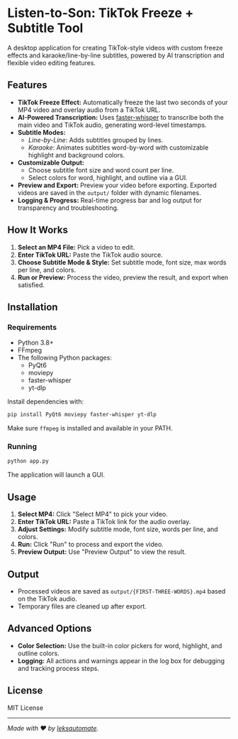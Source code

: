 # Listen-to-Son: TikTok Freeze + Subtitle Tool

A desktop application for creating TikTok-style videos with custom freeze effects and karaoke/line-by-line subtitles, powered by AI transcription and flexible video editing features.

## Features

- **TikTok Freeze Effect:** Automatically freeze the last two seconds of your MP4 video and overlay audio from a TikTok URL.
- **AI-Powered Transcription:** Uses [faster-whisper](https://github.com/guillaumekln/faster-whisper) to transcribe both the main video and TikTok audio, generating word-level timestamps.
- **Subtitle Modes:** 
  - *Line-by-Line*: Adds subtitles grouped by lines.
  - *Karaoke*: Animates subtitles word-by-word with customizable highlight and background colors.
- **Customizable Output:** 
  - Choose subtitle font size and word count per line.
  - Select colors for word, highlight, and outline via a GUI.
- **Preview and Export:** Preview your video before exporting. Exported videos are saved in the `output/` folder with dynamic filenames.
- **Logging & Progress:** Real-time progress bar and log output for transparency and troubleshooting.

## How It Works

1. **Select an MP4 File:** Pick a video to edit.
2. **Enter TikTok URL:** Paste the TikTok audio source.
3. **Choose Subtitle Mode & Style:** Set subtitle mode, font size, max words per line, and colors.
4. **Run or Preview:** Process the video, preview the result, and export when satisfied.

## Installation

### Requirements

- Python 3.8+
- FFmpeg
- The following Python packages:
  - PyQt6
  - moviepy
  - faster-whisper
  - yt-dlp

Install dependencies with:

```bash
pip install PyQt6 moviepy faster-whisper yt-dlp
```

Make sure `ffmpeg` is installed and available in your PATH.

### Running

```bash
python app.py
```

The application will launch a GUI.

## Usage

1. **Select MP4:** Click "Select MP4" to pick your video.
2. **Enter TikTok URL:** Paste a TikTok link for the audio overlay.
3. **Adjust Settings:** Modify subtitle mode, font size, words per line, and colors.
4. **Run:** Click "Run" to process and export the video.
5. **Preview Output:** Use "Preview Output" to view the result.

## Output

- Processed videos are saved as `output/{FIRST-THREE-WORDS}.mp4` based on the TikTok audio.
- Temporary files are cleaned up after export.

## Advanced Options

- **Color Selection:** Use the built-in color pickers for word, highlight, and outline colors.
- **Logging:** All actions and warnings appear in the log box for debugging and tracking process steps.

## License

MIT License

---

*Made with ❤️ by [leksautomate](https://github.com/leksautomate).*
